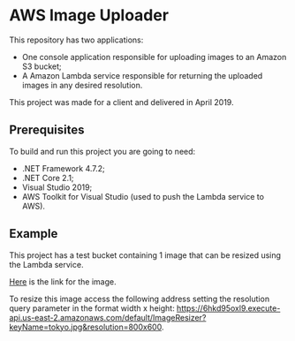 # AWS Image Uploader

This repository has two applications:

- One console application responsible for uploading images to an Amazon S3 bucket;
- A Amazon Lambda service responsible for returning the uploaded images in any desired resolution.

This project was made for a client and delivered in April 2019.

## Prerequisites

To build and run this project you are going to need:

- .NET Framework 4.7.2;
- .NET Core 2.1;
- Visual Studio 2019;
- AWS Toolkit for Visual Studio (used to push the Lambda service to AWS).

## Example

This project has a test bucket containing 1 image that can be resized using the Lambda service.

[Here](https://s3-sa-east-1.amazonaws.com/test-bucket-henry-upwork/tokyo.jpg) is the link for the image.

To resize this image access the following address setting the resolution query parameter in the format width x height: https://6hkd95oxl9.execute-api.us-east-2.amazonaws.com/default/ImageResizer?keyName=tokyo.jpg&resolution=800x600.